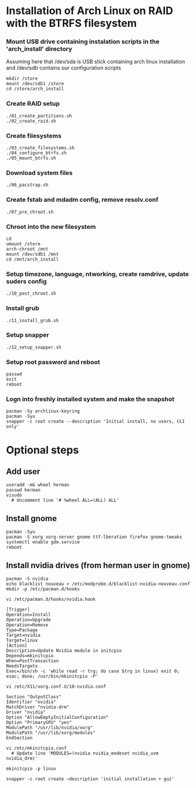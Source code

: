 # Installation of Arch Linux on RAID with the BTRFS filesystem

### Mount USB drive containing instalation scripts in the 'arch_install' directory 
Assuming here that /dev/sda is USB stick containing arch linux installation and /dev/sdb contains our configuration scripts
```
mkdir /store
mount /dev/sdb1 /store
cd /store/arch_install
```

### Create RAID setup
```
./01_create_partitions.sh
./02_create_raid.sh
```

### Create filesystems
```
./03_create_filesystems.sh
./04_configure_btrfs.sh
./05_mount_btrfs.sh
```

### Download system files
```
./06_pacstrap.sh
```

### Create fstab and mdadm config, remove resolv.conf
```
./07_pre_chroot.sh
```

### Chroot into the new filesystem
```
cd
umount /store
arch-chroot /mnt
mount /dev/sdb1 /mnt
cd /mnt/arch_install
```

### Setup timezone, language, ntworking, create ramdrive, update suders config
```
./10_post_chroot.sh
```

### Install grub
```
./11_install_grub.sh
```

### Setup snapper
```
./12_setup_snapper.sh
```

### Setup root password and reboot
```
passwd
exit
reboot
```

### Logn into freshly installed system and make the snapshot
```
pacman -Sy archlinux-keyring
pacman -Syu
snapper -c root create --description 'Initial install, no users, CLI only'
```


# Optional steps

## Add user
```
useradd -mG wheel herman
passwd herman
visudo
  # Uncomment line '# %wheel ALL=(ALL) ALL'
```

## Install gnome
```
pacman -Syu
pacman -S xorg xorg-server gnome ttf-lberation firefox gnome-tweaks
systemctl enable gdm.service
reboot
```

## Install nvidia drives (from herman user in gnome)
```
pacman -S nvidia
echo blacklist nouveau > /etc/modprobe.d/blacklist-nvidia-nouveau.conf
mkdir -p /etc/pacman.d/hooks
```

```
vi /etc/pacman.d/hooks/nvidia.hook

[Trigger]
Operation=Install
Operation=Upgrade
Operation=Remove
Type=Package
Target=nvidia
Target=linux
[Action]
Description=Update Nvidia module in initcpio
Depends=mkinitcpio
When=PostTransaction
NeedsTargets
Exec=/bin/sh -c 'while read -r trg; do case $trg in linux) exit 0; esac; done; /usr/bin/mkinitcpio -P'
```

```
vi /etc/X11/xorg.conf.d/10-nvidia.conf

Section "OutputClass"
Identifier "nvidia"
MatchDriver "nvidia-drm"
Driver "nvidia"
Option "AllowEmptyInitialConfiguration"
Option "PrimaryGPU" "yes"
ModulePath "/usr/lib/nvidia/xorg"
ModulePath "/usr/lib/xorg/modules"
EndSection
```

```
vi /etc/mkinitcpio.conf
  # Update line 'MODULES=(nvidia nvidia_modeset nvidia_uvm nvidia_drm)'

mkinitcpio -p linux

snapper -c root create —description 'initial installation + gui'
```
